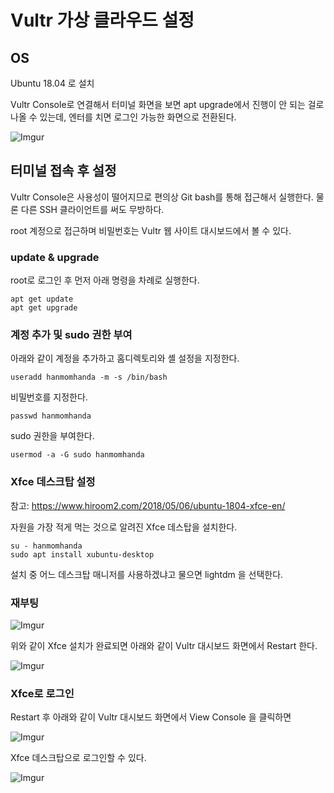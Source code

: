 # Vultr 가상 클라우드 설정

## OS

Ubuntu 18.04 로 설치

Vultr Console로 연결해서 터미널 화면을 보면 apt upgrade에서 진행이 안 되는 걸로 나올 수 있는데, 엔터를 치면 로그인 가능한 화면으로 전환된다.

![Imgur](https://i.imgur.com/7WkyepE.png)


## 터미널 접속 후 설정

Vultr Console은 사용성이 떨어지므로 편의상 Git bash를 통해 접근해서 실행한다. 물론 다른 SSH 클라이언트를 써도 무방하다.

root 계정으로 접근하며 비밀번호는 Vultr 웹 사이트 대시보드에서 볼 수 있다.

### update & upgrade

root로 로그인 후 먼저 아래 명령을 차례로 실행한다.

```
apt get update
apt get upgrade
```


### 계정 추가 및 sudo 권한 부여

아래와 같이 계정을 추가하고 홈디렉토리와 셸 설정을 지정한다.

```
useradd hanmomhanda -m -s /bin/bash
```

비밀번호를 지정한다.

```
passwd hanmomhanda
```

sudo 권한을 부여한다.

```
usermod -a -G sudo hanmomhanda
```

### Xfce 데스크탑 설정

참고: https://www.hiroom2.com/2018/05/06/ubuntu-1804-xfce-en/

자원을 가장 적게 먹는 것으로 알려진 Xfce 데스탑을 설치한다.

```
su - hanmomhanda
sudo apt install xubuntu-desktop
```

설치 중 어느 데스크탑 매니저를 사용하겠냐고 물으면 lightdm 을 선택한다.


### 재부팅

![Imgur](https://i.imgur.com/ocPJC8c.png)

위와 같이 Xfce 설치가 완료되면 아래와 같이 Vultr 대시보드 화면에서 Restart 한다.

![Imgur](https://i.imgur.com/hzBPI5w.png)


### Xfce로 로그인

Restart 후 아래와 같이 Vultr 대시보드 화면에서 View Console 을 클릭하면

![Imgur](https://i.imgur.com/tEn1CAz.png)

Xfce 데스크탑으로 로그인할 수 있다.

![Imgur](https://i.imgur.com/HBKxnEI.png)





